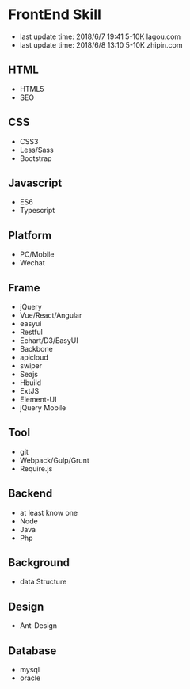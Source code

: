 # FrontEnd Skill

- last update time: 2018/6/7 19:41 5-10K lagou.com
- last update time: 2018/6/8 13:10 5-10K zhipin.com

## HTML

- HTML5
- SEO

## CSS

- CSS3
- Less/Sass
- Bootstrap

## Javascript

- ES6
- Typescript

## Platform

- PC/Mobile
- Wechat

## Frame

- jQuery
- Vue/React/Angular
- easyui
- Restful
- Echart/D3/EasyUI
- Backbone
- apicloud
- swiper
- Seajs
- Hbuild
- ExtJS
- Element-UI
- jQuery Mobile

## Tool

- git
- Webpack/Gulp/Grunt
- Require.js

## Backend

- at least know one
- Node
- Java
- Php


## Background

- data Structure

## Design

- Ant-Design


## Database

- mysql
- oracle
